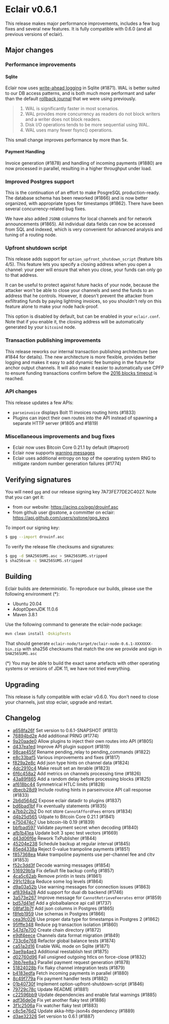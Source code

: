 # Eclair v0.6.1

This release makes major performance improvements, includes a few bug fixes and several new features.
It is fully compatible with 0.6.0 (and all previous versions of eclair).

## Major changes

### Performance improvements

#### Sqlite

Eclair now uses [write-ahead logging](https://sqlite.org/wal.html) in Sqlite (#1871). WAL is better suited to our DB access patterns, and is both much more performant and safer than the default [rollback journal](https://sqlite.org/lockingv3.html#rollback) that we were using previously.

> 1. WAL is significantly faster in most scenarios.
> 2. WAL provides more concurrency as readers do not block writers and a writer does not block readers.
> 3. Disk I/O operations tends to be more sequential using WAL.
> 4. WAL uses many fewer fsync() operations.

This small change improves performance by more than 5x.

#### Payment Handling

Invoice generation (#1878) and handling of incoming payments (#1880) are now processed in parallel, resulting in a higher throughput under load.

### Improved Postgres support

This is the continuation of an effort to make PosgreSQL production-ready. The database schema has been reworked (#1866) and is now better organized, with appropriate types for timestamps (#1862). There have been several concurrency-related bug fixes.

We  have also added `JSONB` columns for local channels and for network announcements (#1865). All individual data fields can now be accessed from SQL and indexed, which is very convenient for advanced analysis and tuning of a routing node.

### Upfront shutdown script

This release adds support for `option_upfront_shutdown_script` (feature bits 4/5).
This feature lets you specify a closing address when you open a channel: your peer will ensure that when you close, your funds can only go to that address.

It can be useful to protect against future hacks of your node, because the attacker won't be able to close your channels and send the funds to an address that he controls. However, it doesn't prevent the attacker from exfiltrating funds by paying lightning invoices, so you shouldn't rely on this feature alone to make your node hack-proof.

This option is disabled by default, but can be enabled in your `eclair.conf`.
Note that if you enable it, the closing address will be automatically generated by your `bitcoind` node.

### Transaction publishing improvements

This release reworks our internal transaction publishing architecture (see #1844 for details).
The new architecture is more flexible, provides better logging and makes it easy to add dynamic fee bumping in the future for anchor output channels.
It will also make it easier to automatically use CPFP to ensure funding transactions confirm before the [2016 blocks timeout](https://github.com/lightningnetwork/lightning-rfc/pull/839) is reached.

### API changes

This release updates a few APIs:

- `parseinvoice` displays Bolt 11 invoices routing hints (#1833)
- Plugins can inject their own routes into the API instead of spawning a separate HTTP server (#1805 and #1819)

### Miscellaneous improvements and bug fixes

- Eclair now uses Bitcoin Core 0.21.1 by default (#taproot)
- Eclair now supports [warning messages](https://github.com/lightningnetwork/lightning-rfc/pull/834)
- Eclair uses additional entropy on top of the operating system RNG to mitigate random number generation failures (#1774)

## Verifying signatures

You will need `gpg` and our release signing key 7A73FE77DE2C4027. Note that you can get it:

- from our website: https://acinq.co/pgp/drouinf.asc
- from github user @sstone, a committer on eclair: https://api.github.com/users/sstone/gpg_keys

To import our signing key:

```sh
$ gpg --import drouinf.asc
```

To verify the release file checksums and signatures:

```sh
$ gpg -d SHA256SUMS.asc > SHA256SUMS.stripped
$ sha256sum -c SHA256SUMS.stripped
```

## Building

Eclair builds are deterministic. To reproduce our builds, please use the following environment (*):

- Ubuntu 20.04
- AdoptOpenJDK 11.0.6
- Maven 3.8.1

Use the following command to generate the eclair-node package:

```sh
mvn clean install -DskipTests
```

That should generate `eclair-node/target/eclair-node-0.6.1-XXXXXXX-bin.zip` with sha256 checksums that match the one we provide and sign in `SHA256SUMS.asc`

(*) You may be able to build the exact same artefacts with other operating systems or versions of JDK 11, we have not tried everything.

## Upgrading

This release is fully compatible with eclair v0.6.0. You don't need to close your channels, just stop eclair, upgrade and restart.

## Changelog

- [a658fa26f](https://github.com/ACINQ/eclair/commit/a658fa26f4ba359923f6e943547ec9a1c4980f54) Set version to 0.6.1-SNAPSHOT (#1813)
- [76894bd2e](https://github.com/ACINQ/eclair/commit/76894bd2e1cba226d618ffd28aa38f5da4228f97) Add additional PRNG (#1774)
- [9a20aade0](https://github.com/ACINQ/eclair/commit/9a20aade0a00f6ef4ad01247e34bbc4cbe4101cd) Allow plugins to inject their own routes into API (#1805)
- [d437ea1ed](https://github.com/ACINQ/eclair/commit/d437ea1ed1e5dc013dec7b609b3ac4cb160a3116) Improve API plugin support (#1819)
- [98cae455f](https://github.com/ACINQ/eclair/commit/98cae455fbe629cdce165647e19c76c8d2221157) Rename pending_relay to pending_commands (#1822)
- [e8c33baf5](https://github.com/ACINQ/eclair/commit/e8c33baf5477c0fabd380e149b79c24dc1d7b9da) Various improvements and fixes (#1817)
- [f829a2e8c](https://github.com/ACINQ/eclair/commit/f829a2e8ca15ebcdbe162420921602fe031a9f68) Add json type hints on channel data (#1824)
- [4dc2910c4](https://github.com/ACINQ/eclair/commit/4dc2910c4e865d100de3ddb0d28616c6b201f6ed) Make result set an iterable (#1823)
- [6f6c458a2](https://github.com/ACINQ/eclair/commit/6f6c458a2d688c9a7ca638c1d957c88dc6c9e008) Add metrics on channels processing time (#1826)
- [43a89f865](https://github.com/ACINQ/eclair/commit/43a89f8659dff7859a9e496344dc3b719bff5be2) Add a random delay before processing blocks (#1825)
- [af618bc44](https://github.com/ACINQ/eclair/commit/af618bc44fe6054957f65d77000a460c14b41f30) Symmetrical HTLC limits (#1828)
- [dbecb28d9](https://github.com/ACINQ/eclair/commit/dbecb28d96d780668fc006aeee2a043a1cc52d10) Include routing hints in parseinvoice API call response (#1833)
- [2b6d564d2](https://github.com/ACINQ/eclair/commit/2b6d564d2161176a851908b871d41961261b1a35) Expose eclair datadir to plugins (#1837)
- [bd6bad1bf](https://github.com/ACINQ/eclair/commit/bd6bad1bfd8185eea734a3ce29ce2e0d9f9da5a3) Fix eventually statements (#1835)
- [a7bb2c2b2](https://github.com/ACINQ/eclair/commit/a7bb2c2b24e6b2495bef98ccf9cc65219f4f40c3) Do not store `CannotAffordFees` errors (#1834)
- [d4b25d565](https://github.com/ACINQ/eclair/commit/d4b25d565d36627b87c608d474c2500f1f1ec50c) Udpate to Bitcoin Core 0.21.1 (#1841)
- [e750474c7](https://github.com/ACINQ/eclair/commit/e750474c727c679321691670150253e2165d35f2) Use bitcoin-lib 0.19 (#1839)
- [bbfbad597](https://github.com/ACINQ/eclair/commit/bbfbad5975925ed717ea423adb0a63b53f07ca65) Validate payment secret when decoding (#1840)
- [afb1b41ea](https://github.com/ACINQ/eclair/commit/afb1b41ea0cbc9aa85ca54b19e4b94bf50690622) Update bolt 3 spec test vectors (#1669)
- [d43d06f6e](https://github.com/ACINQ/eclair/commit/d43d06f6e263dc1212515c4f1b25a221adb18079) Rework TxPublisher (#1844)
- [45204e238](https://github.com/ACINQ/eclair/commit/45204e238052ca1691f9f6486eaf1863ae8836b2) Schedule backup at regular interval (#1845)
- [85ed4338a](https://github.com/ACINQ/eclair/commit/85ed4338a3e34d836897a434afa5353ba636e128) Reject 0-value trampoline payments (#1851)
- [f857368ea](https://github.com/ACINQ/eclair/commit/f857368ea052158e894568f620fff664a5f2f549) Make trampoline payments use per-channel fee and cltv (#1853)
- [f52c3dd3f](https://github.com/ACINQ/eclair/commit/f52c3dd3fca7b7f32a2740b9c866a237f4703c4f) Decode warning messages (#1854)
- [516929b1a](https://github.com/ACINQ/eclair/commit/516929b1a360bc62509b42fb5be91e1a6d378dd0) Fix default file backup config (#1857)
- [4ca5c62ab](https://github.com/ACINQ/eclair/commit/4ca5c62abbf38109a390b849c3b5a24a75e53c52) Remove println in tests (#1861)
- [291c128ca](https://github.com/ACINQ/eclair/commit/291c128cab5e0cd92aad5d48f721f92c3134c898) Reduce some log levels (#1864)
- [d9a03a52b](https://github.com/ACINQ/eclair/commit/d9a03a52b83ad342f06c4eb2f11e7db7af2bcd0a) Use warning messages for connection issues (#1863)
- [af8394a28](https://github.com/ACINQ/eclair/commit/af8394a28031117f0ebfbbdcfca1cf3d1633cdd0) Add support for dual db backend (#1746)
- [3a573e267](https://github.com/ACINQ/eclair/commit/3a573e267a71a4f1fe91b35065a8d0b96f7f6d69) Improve message for `CannotRetrieveFeerates` error (#1859)
- [bd57d41ef](https://github.com/ACINQ/eclair/commit/bd57d41ef3acb755cbb7039603071fec391e5d6a) Add a globalbalance api call (#1737)
- [08faf3b7f](https://github.com/ACINQ/eclair/commit/08faf3b7fd05876be358f5ddc2ef6b27d126fd6b) Add json columns in Postgres (#1865)
- [f8feb1959](https://github.com/ACINQ/eclair/commit/f8feb19593a269e42f637c8f9bb8cb0843c9a2cd) Use schemas in Postgres (#1866)
- [cea3fc026](https://github.com/ACINQ/eclair/commit/cea3fc026da3cc53f0f210fe57501c9ffe8e0c41) Use proper data type for timestamps in Postgres 2 (#1862)
- [95fffe348](https://github.com/ACINQ/eclair/commit/95fffe348cbd42da70731fbf76f5cae48a97b678) Reduce pg transaction isolation (#1860)
- [547d7e700](https://github.com/ACINQ/eclair/commit/547d7e700f05960c0f52a79819a94686af186d96) Create chain directory (#1872)
- [e9df4eece](https://github.com/ACINQ/eclair/commit/e9df4eece09f8757d4e03405b70d1d551bdadff1) Channels data format migration (#1849)
- [733c6e768](https://github.com/ACINQ/eclair/commit/733c6e768890ef75e0766b5986431a3f2038390c) Refactor global balance tests (#1874)
- [ca51a2d16](https://github.com/ACINQ/eclair/commit/ca51a2d16883d277da41258e527a4ac7a6894bb6) Enable WAL mode on Sqlite (#1871)
- [3ae9a4ae3](https://github.com/ACINQ/eclair/commit/3ae9a4ae37297e0527bb83f22135860bcc3e49b3) Additional reestablish test (#1875)
- [d02760d96](https://github.com/ACINQ/eclair/commit/d02760d96fb5f353d9f82ae8582db9e7b67c9654) Fail unsigned outgoing htlcs on force-close (#1832)
- [3bb7ee8a3](https://github.com/ACINQ/eclair/commit/3bb7ee8a3eeff9811ff0d88365f0d6bc212bc822) Parallel payment request generation (#1878)
- [51824028b](https://github.com/ACINQ/eclair/commit/51824028b303169be733c216c2f18c531d11887b) Fix flaky channel integration tests (#1879)
- [b4183edfa](https://github.com/ACINQ/eclair/commit/b4183edfa130e81a3c0be624f9331fc9ae4caab1) Fetch incoming payments in parallel (#1880)
- [8c49f779a](https://github.com/ACINQ/eclair/commit/8c49f779ada17ba2e3a061b14f5b54c148101b15) Fix payment handler tests (#1882)
- [01b40730f](https://github.com/ACINQ/eclair/commit/01b40730fe6d58bfba9c37fcc0d6a32c772851e3) Implement option-upfront-shutdown-script (#1846)
- [79729c78c](https://github.com/ACINQ/eclair/commit/79729c78c14fdd2ccea88619d4ed19272964c9b2) Update README (#1881)
- [c22596bb9](https://github.com/ACINQ/eclair/commit/c22596bb9243331c8195998738a89d1b0739bf60) Update dependencies and enable fatal warnings (#1885)
- [adf36de0e](https://github.com/ACINQ/eclair/commit/adf36de0e154950ef71caa5373a6e85410ab1789) Fix yet another flaky test (#1886)
- [3f1c2506a](https://github.com/ACINQ/eclair/commit/3f1c2506a6efe6563a890014b3fa3e4f1f34859b) Fix watcher flaky test (#1883)
- [c8c5e76d2](https://github.com/ACINQ/eclair/commit/c8c5e76d2428a37baa4654807275cd1db22af4ba) Update akka-http-json4s dependency (#1889)
- [d3ae32326](https://github.com/ACINQ/eclair/commit/d3ae32326e78729390706998b899ea63a91ecb79) Set version to 0.6.1 (#1887)
